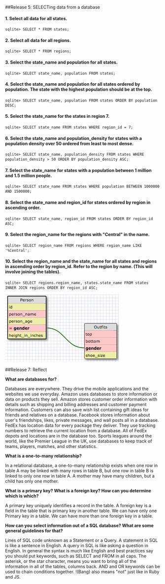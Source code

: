 <!-- CREATE TABLE states(id smallint, state_name varchar(30), population_density float, population int, region_id smallint);
CREATE TABLE regions(id smallint, region_name varchar(255));
 -->

##Release 5: SELECTing data from a database


#### 1. Select all data for all states.
```
sqlite> SELECT * FROM states;
```
#### 2. Select all data for all regions.
```
sqlite> SELECT * FROM regions;
```
#### 3. Select the state_name and population for all states.
```
sqlite> SELECT state_name, population FROM states;
```
#### 4. Select the state_name and population for all states ordered by population. The state with the highest population should be at the top.
```
sqlite> SELECT state_name, population FROM states ORDER BY population DESC;
```
#### 5. Select the state_name for the states in region 7.
```
sqlite> SELECT state_name FROM states WHERE region_id = 7;
```
#### 6. Select the state_name and population_density for states with a population density over 50 ordered from least to most dense.
```
sqlite> SELECT state_name, population_density FROM states WHERE population_density > 50 ORDER BY population_density ASC;
```
#### 7. Select the state_name for states with a population between 1 million and 1.5 million people.
```
sqlite> SELECT state_name FROM states WHERE population BETWEEN 1000000 AND 1500000;
```
#### 8. Select the state_name and region_id for states ordered by region in ascending order.
```
sqlite> SELECT state_name, region_id FROM states ORDER BY region_id ASC;
```
#### 9. Select the region_name for the regions with "Central" in the name.
```
sqlite> SELECT region_name FROM regions WHERE region_name LIKE '%Central';
```
#### 10. Select the region_name and the state_name for all states and regions in ascending order by region_id. Refer to the region by name. (This will involve joining the tables).
```
sqlite> SELECT regions.region_name, states.state_name FROM states INNER JOIN regions ORDER BY region_id ASC;
```

![Schema two table screen shot](https://github.com/AndyVegas/phase-0/blob/master/week-8/database-intro/schema_design.png "Schema screen shot")


##Release 7: Reflect

**What are databases for?**

Databases are everywhere.  They drive the mobile applications and the websites we use everyday.  Amazon uses databases to store information or data on products they sell.  Amazon stores customer order information with details such as shipping and billing addresses and customer payment information.  Customers can also save wish list containing gift ideas for friends and relatives on a database.  Facebook stores information about user's friendships, likes, private messages, and wall posts all in a database.  FedEx has location data for every package they deliver.  They use tracking numbers to retrieve the current location from a database.  All of FedEx depots and locations are in the database too.  Sports leagues around the world, like the Premier League in the UK, use databases to keep track of teams, players, matches, and other statistics.


**What is a one-to-many relationship?**

In a relational database, a one-to-many relationship exists when one row in table A may be linked with many rows in table B, but one row in table B is linked to only one row in table A. A mother may have many children, but a child has only one mother.


**What is a primary key? What is a foreign key? How can you determine which is which?**

A primary key uniquely identifies a record in the table.  A foreign key is a field in the table that is primary key in another table.  We can have only one Primary key in a table.	We can have more than one foreign key in a table.


**How can you select information out of a SQL database? What are some general guidelines for that?**

Lines of SQL code unknown as a Statement or a Query.  A statement in SQL is like a sentence in English.  A query in SQL is like asking a question in English.  In general the syntax is much like English and best practices say you should put keywords, such as SELECT and FROM in all caps.  The asterisk, or the star character, means you want to bring all of the information in all of the tables, columns back.  AND and OR keywords can be used to chain conditions together.  !(Bang) also means "not" just like in Ruby and JS.   

